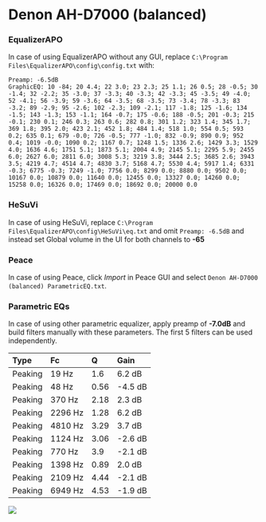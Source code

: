 # Denon AH-D7000 (balanced)

### EqualizerAPO
In case of using EqualizerAPO without any GUI, replace `C:\Program Files\EqualizerAPO\config\config.txt`
with:
```
Preamp: -6.5dB
GraphicEQ: 10 -84; 20 4.4; 22 3.0; 23 2.3; 25 1.1; 26 0.5; 28 -0.5; 30 -1.4; 32 -2.2; 35 -3.0; 37 -3.3; 40 -3.3; 42 -3.3; 45 -3.5; 49 -4.0; 52 -4.1; 56 -3.9; 59 -3.6; 64 -3.5; 68 -3.5; 73 -3.4; 78 -3.3; 83 -3.2; 89 -2.9; 95 -2.6; 102 -2.3; 109 -2.1; 117 -1.8; 125 -1.6; 134 -1.5; 143 -1.3; 153 -1.1; 164 -0.7; 175 -0.6; 188 -0.5; 201 -0.3; 215 -0.1; 230 0.1; 246 0.3; 263 0.6; 282 0.8; 301 1.2; 323 1.4; 345 1.7; 369 1.8; 395 2.0; 423 2.1; 452 1.8; 484 1.4; 518 1.0; 554 0.5; 593 0.2; 635 0.1; 679 -0.0; 726 -0.5; 777 -1.0; 832 -0.9; 890 0.9; 952 0.4; 1019 -0.0; 1090 0.2; 1167 0.7; 1248 1.5; 1336 2.6; 1429 3.3; 1529 4.0; 1636 4.6; 1751 5.1; 1873 5.1; 2004 4.9; 2145 5.1; 2295 5.9; 2455 6.0; 2627 6.0; 2811 6.0; 3008 5.3; 3219 3.8; 3444 2.5; 3685 2.6; 3943 3.5; 4219 4.7; 4514 4.7; 4830 3.7; 5168 4.7; 5530 4.4; 5917 1.4; 6331 -0.3; 6775 -0.3; 7249 -1.0; 7756 0.0; 8299 0.0; 8880 0.0; 9502 0.0; 10167 0.0; 10879 0.0; 11640 0.0; 12455 0.0; 13327 0.0; 14260 0.0; 15258 0.0; 16326 0.0; 17469 0.0; 18692 0.0; 20000 0.0
```

### HeSuVi
In case of using HeSuVi, replace `C:\Program Files\EqualizerAPO\config\HeSuVi\eq.txt` and omit `Preamp:
-6.5dB` and instead set Global volume in the UI for both channels to **-65**

### Peace
In case of using Peace, click *Import* in Peace GUI and select `Denon AH-D7000 (balanced) ParametricEQ.txt`.

### Parametric EQs
In case of using other parametric equalizer, apply preamp of **-7.0dB** and build filters manually with
these parameters. The first 5 filters can be used independently.

| Type    | Fc      |    Q | Gain    |
|:--------|:--------|:-----|:--------|
| Peaking | 19 Hz   | 1.6  | 6.2 dB  |
| Peaking | 48 Hz   | 0.56 | -4.5 dB |
| Peaking | 370 Hz  | 2.18 | 2.3 dB  |
| Peaking | 2296 Hz | 1.28 | 6.2 dB  |
| Peaking | 4810 Hz | 3.29 | 3.7 dB  |
| Peaking | 1124 Hz | 3.06 | -2.6 dB |
| Peaking | 770 Hz  | 3.9  | -2.1 dB |
| Peaking | 1398 Hz | 0.89 | 2.0 dB  |
| Peaking | 2109 Hz | 4.44 | -2.1 dB |
| Peaking | 6949 Hz | 4.53 | -1.9 dB |

![](https://raw.githubusercontent.com/jaakkopasanen/AutoEq/master/results/headphonecom/headphonecom/Denon%20AH-D7000%20(balanced)/Denon%20AH-D7000%20(balanced).png)
